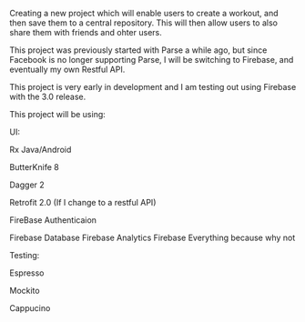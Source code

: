 Creating a new project which will enable users to create a workout, and then save them to a central repository. This will then allow users to also share them with friends and ohter users.

This project was previously started with Parse a while ago, but since Facebook is no longer supporting Parse, I will be switching to Firebase, and eventually my own Restful API. 

This project is very early in development and I am testing out using Firebase with the 3.0 release.

This project will be using:

UI:

  Rx Java/Android
  
  ButterKnife 8
  
  
  Dagger 2 
  
  Retrofit 2.0 (If I change to a restful API)
  
  FireBase Authenticaion
  
  Firebase Database
  Firebase Analytics
  Firebase Everything because why not

Testing:

Espresso

Mockito

Cappucino

